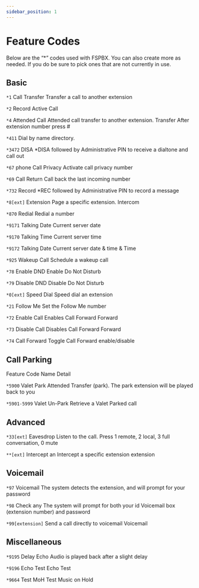 ```yaml
---
sidebar_position: 1
---
```


# Feature Codes
Below are the “*” codes used with FSPBX. You can also create more as needed. If you do be sure to pick ones that are not currently in use.

## Basic

`*1` Call Transfer Transfer a call to another extension

`*2` Record Active Call

`*4` Attended Call Attended call transfer to another extension. Transfer After extension number press #

`*411` Dial by name directory.

`*3472` DISA *DISA followed by Administrative PIN to receive a dialtone and call out

`*67` phone Call Privacy Activate call privacy number

`*69` Call Return Call back the last incoming number

`*732` Record *REC followed by Administrative PIN to record a message

`*8[ext]` Extension Page a specific extension. Intercom

`*870` Redial Redial a number

`*9171` Talking Date Current server date

`*9170` Talking Time Current server time

`*9172` Talking Date Current server date & time & Time

`*925` Wakeup Call Schedule a wakeup call

`*78` Enable DND Enable Do Not Disturb

`*79` Disable DND Disable Do Not Disturb

`*0[ext]` Speed Dial Speed dial an extension

`*21` Follow Me Set the Follow Me number

`*72` Enable Call Enables Call Forward Forward

`*73` Disable Call Disables Call Forward Forward

`*74` Call Forward Toggle Call Forward enable/disable


## Call Parking
Feature Code Name Detail

`*5900` Valet Park Attended Transfer (park). The park extension will be played back to you

`*5901-5999` Valet Un-Park Retrieve a Valet Parked call

## Advanced

`*33[ext]` Eavesdrop Listen to the call. Press 1 remote, 2 local, 3 full conversation, 0 mute

`**[ext]` Intercept an Intercept a specific extension extension

## Voicemail

`*97` Voicemail The system detects the extension, and will prompt for your password

`*98` Check any The system will prompt for both your id Voicemail box (extension number) and password

`*99[extension]` Send a call directly to voicemail Voicemail

## Miscellaneous

`*9195` Delay Echo Audio is played back after a slight delay

`*9196` Echo Test Echo Test

`*9664` Test MoH Test Music on Hold
